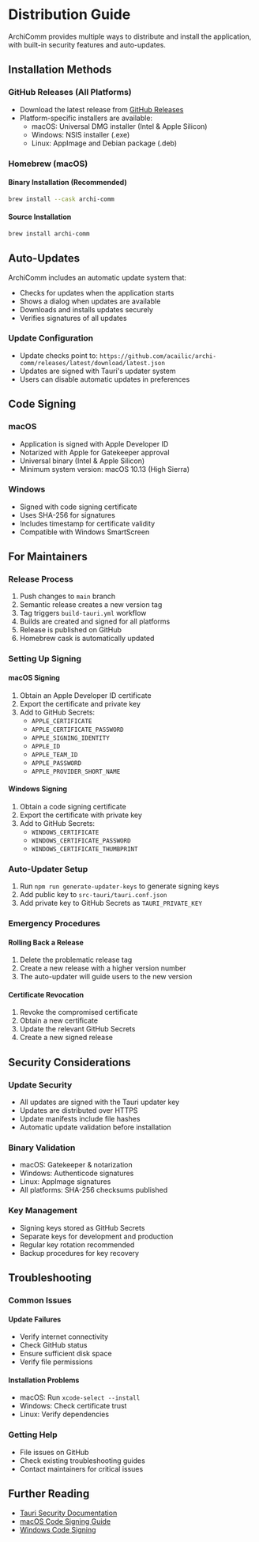 # Distribution Guide

ArchiComm provides multiple ways to distribute and install the application, with built-in security features and auto-updates.

## Installation Methods

### GitHub Releases (All Platforms)
- Download the latest release from [GitHub Releases](https://github.com/acailic/archi-comm/releases)
- Platform-specific installers are available:
  - macOS: Universal DMG installer (Intel & Apple Silicon)
  - Windows: NSIS installer (.exe)
  - Linux: AppImage and Debian package (.deb)

### Homebrew (macOS)

#### Binary Installation (Recommended)
```bash
brew install --cask archi-comm
```

#### Source Installation
```bash
brew install archi-comm
```

## Auto-Updates

ArchiComm includes an automatic update system that:
- Checks for updates when the application starts
- Shows a dialog when updates are available
- Downloads and installs updates securely
- Verifies signatures of all updates

### Update Configuration
- Update checks point to: `https://github.com/acailic/archi-comm/releases/latest/download/latest.json`
- Updates are signed with Tauri's updater system
- Users can disable automatic updates in preferences

## Code Signing

### macOS
- Application is signed with Apple Developer ID
- Notarized with Apple for Gatekeeper approval
- Universal binary (Intel & Apple Silicon)
- Minimum system version: macOS 10.13 (High Sierra)

### Windows
- Signed with code signing certificate
- Uses SHA-256 for signatures
- Includes timestamp for certificate validity
- Compatible with Windows SmartScreen

## For Maintainers

### Release Process
1. Push changes to `main` branch
2. Semantic release creates a new version tag
3. Tag triggers `build-tauri.yml` workflow
4. Builds are created and signed for all platforms
5. Release is published on GitHub
6. Homebrew cask is automatically updated

### Setting Up Signing

#### macOS Signing
1. Obtain an Apple Developer ID certificate
2. Export the certificate and private key
3. Add to GitHub Secrets:
   - `APPLE_CERTIFICATE`
   - `APPLE_CERTIFICATE_PASSWORD`
   - `APPLE_SIGNING_IDENTITY`
   - `APPLE_ID`
   - `APPLE_TEAM_ID`
   - `APPLE_PASSWORD`
   - `APPLE_PROVIDER_SHORT_NAME`

#### Windows Signing
1. Obtain a code signing certificate
2. Export the certificate with private key
3. Add to GitHub Secrets:
   - `WINDOWS_CERTIFICATE`
   - `WINDOWS_CERTIFICATE_PASSWORD`
   - `WINDOWS_CERTIFICATE_THUMBPRINT`

### Auto-Updater Setup
1. Run `npm run generate-updater-keys` to generate signing keys
2. Add public key to `src-tauri/tauri.conf.json`
3. Add private key to GitHub Secrets as `TAURI_PRIVATE_KEY`

### Emergency Procedures

#### Rolling Back a Release
1. Delete the problematic release tag
2. Create a new release with a higher version number
3. The auto-updater will guide users to the new version

#### Certificate Revocation
1. Revoke the compromised certificate
2. Obtain a new certificate
3. Update the relevant GitHub Secrets
4. Create a new signed release

## Security Considerations

### Update Security
- All updates are signed with the Tauri updater key
- Updates are distributed over HTTPS
- Update manifests include file hashes
- Automatic update validation before installation

### Binary Validation
- macOS: Gatekeeper & notarization
- Windows: Authenticode signatures
- Linux: AppImage signatures
- All platforms: SHA-256 checksums published

### Key Management
- Signing keys stored as GitHub Secrets
- Separate keys for development and production
- Regular key rotation recommended
- Backup procedures for key recovery

## Troubleshooting

### Common Issues

#### Update Failures
- Verify internet connectivity
- Check GitHub status
- Ensure sufficient disk space
- Verify file permissions

#### Installation Problems
- macOS: Run `xcode-select --install`
- Windows: Check certificate trust
- Linux: Verify dependencies

### Getting Help
- File issues on GitHub
- Check existing troubleshooting guides
- Contact maintainers for critical issues

## Further Reading
- [Tauri Security Documentation](https://tauri.app/v1/guides/security/security)
- [macOS Code Signing Guide](https://developer.apple.com/support/code-signing/)
- [Windows Code Signing](https://docs.microsoft.com/en-us/windows-hardware/drivers/dashboard/code-signing)